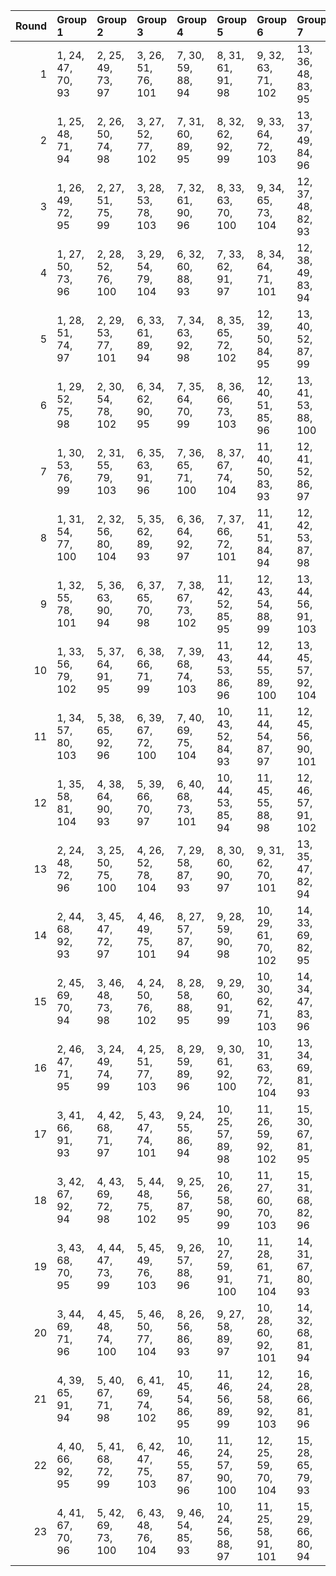 |   Round | Group 1            | Group 2            | Group 3            | Group 4            | Group 5             | Group 6             | Group 7             | Group 8             | Group 9             | Group 10            | Group 11            | Group 12            | Group 13      | Group 14      | Group 15      | Group 16       | Group 17       | Group 18       | Group 19       | Group 20       | Group 21       | Group 22       | Group 23       |
|--------:|:-------------------|:-------------------|:-------------------|:-------------------|:--------------------|:--------------------|:--------------------|:--------------------|:--------------------|:--------------------|:--------------------|:--------------------|:--------------|:--------------|:--------------|:---------------|:---------------|:---------------|:---------------|:---------------|:---------------|:---------------|:---------------|
|       1 | 1, 24, 47, 70, 93  | 2, 25, 49, 73, 97  | 3, 26, 51, 76, 101 | 7, 30, 59, 88, 94  | 8, 31, 61, 91, 98   | 9, 32, 63, 71, 102  | 13, 36, 48, 83, 95  | 14, 37, 50, 86, 99  | 15, 38, 52, 89, 103 | 19, 42, 60, 78, 96  | 20, 43, 62, 81, 100 | 21, 44, 64, 84, 104 | 4, 27, 53, 79 | 5, 28, 55, 82 | 6, 29, 57, 85 | 10, 33, 65, 74 | 11, 34, 67, 77 | 12, 35, 69, 80 | 16, 39, 54, 92 | 17, 40, 56, 72 | 18, 41, 58, 75 | 22, 45, 66, 87 | 23, 46, 68, 90 |
|       2 | 1, 25, 48, 71, 94  | 2, 26, 50, 74, 98  | 3, 27, 52, 77, 102 | 7, 31, 60, 89, 95  | 8, 32, 62, 92, 99   | 9, 33, 64, 72, 103  | 13, 37, 49, 84, 96  | 14, 38, 51, 87, 100 | 15, 39, 53, 90, 104 | 18, 42, 59, 76, 93  | 19, 43, 61, 79, 97  | 20, 44, 63, 82, 101 | 4, 28, 54, 80 | 5, 29, 56, 83 | 6, 30, 58, 86 | 10, 34, 66, 75 | 11, 35, 68, 78 | 12, 36, 47, 81 | 16, 40, 55, 70 | 17, 41, 57, 73 | 21, 45, 65, 85 | 22, 46, 67, 88 | 23, 24, 69, 91 |
|       3 | 1, 26, 49, 72, 95  | 2, 27, 51, 75, 99  | 3, 28, 53, 78, 103 | 7, 32, 61, 90, 96  | 8, 33, 63, 70, 100  | 9, 34, 65, 73, 104  | 12, 37, 48, 82, 93  | 13, 38, 50, 85, 97  | 14, 39, 52, 88, 101 | 18, 43, 60, 77, 94  | 19, 44, 62, 80, 98  | 20, 45, 64, 83, 102 | 4, 29, 55, 81 | 5, 30, 57, 84 | 6, 31, 59, 87 | 10, 35, 67, 76 | 11, 36, 69, 79 | 15, 40, 54, 91 | 16, 41, 56, 71 | 17, 42, 58, 74 | 21, 46, 66, 86 | 22, 24, 68, 89 | 23, 25, 47, 92 |
|       4 | 1, 27, 50, 73, 96  | 2, 28, 52, 76, 100 | 3, 29, 54, 79, 104 | 6, 32, 60, 88, 93  | 7, 33, 62, 91, 97   | 8, 34, 64, 71, 101  | 12, 38, 49, 83, 94  | 13, 39, 51, 86, 98  | 14, 40, 53, 89, 102 | 18, 44, 61, 78, 95  | 19, 45, 63, 81, 99  | 20, 46, 65, 84, 103 | 4, 30, 56, 82 | 5, 31, 58, 85 | 9, 35, 66, 74 | 10, 36, 68, 77 | 11, 37, 47, 80 | 15, 41, 55, 92 | 16, 42, 57, 72 | 17, 43, 59, 75 | 21, 24, 67, 87 | 22, 25, 69, 90 | 23, 26, 48, 70 |
|       5 | 1, 28, 51, 74, 97  | 2, 29, 53, 77, 101 | 6, 33, 61, 89, 94  | 7, 34, 63, 92, 98  | 8, 35, 65, 72, 102  | 12, 39, 50, 84, 95  | 13, 40, 52, 87, 99  | 14, 41, 54, 90, 103 | 18, 45, 62, 79, 96  | 19, 46, 64, 82, 100 | 20, 24, 66, 85, 104 | 23, 27, 49, 71, 93  | 3, 30, 55, 80 | 4, 31, 57, 83 | 5, 32, 59, 86 | 9, 36, 67, 75  | 10, 37, 69, 78 | 11, 38, 48, 81 | 15, 42, 56, 70 | 16, 43, 58, 73 | 17, 44, 60, 76 | 21, 25, 68, 88 | 22, 26, 47, 91 |
|       6 | 1, 29, 52, 75, 98  | 2, 30, 54, 78, 102 | 6, 34, 62, 90, 95  | 7, 35, 64, 70, 99  | 8, 36, 66, 73, 103  | 12, 40, 51, 85, 96  | 13, 41, 53, 88, 100 | 14, 42, 55, 91, 104 | 17, 45, 61, 77, 93  | 18, 46, 63, 80, 97  | 19, 24, 65, 83, 101 | 23, 28, 50, 72, 94  | 3, 31, 56, 81 | 4, 32, 58, 84 | 5, 33, 60, 87 | 9, 37, 68, 76  | 10, 38, 47, 79 | 11, 39, 49, 82 | 15, 43, 57, 71 | 16, 44, 59, 74 | 20, 25, 67, 86 | 21, 26, 69, 89 | 22, 27, 48, 92 |
|       7 | 1, 30, 53, 76, 99  | 2, 31, 55, 79, 103 | 6, 35, 63, 91, 96  | 7, 36, 65, 71, 100 | 8, 37, 67, 74, 104  | 11, 40, 50, 83, 93  | 12, 41, 52, 86, 97  | 13, 42, 54, 89, 101 | 17, 46, 62, 78, 94  | 18, 24, 64, 81, 98  | 19, 25, 66, 84, 102 | 23, 29, 51, 73, 95  | 3, 32, 57, 82 | 4, 33, 59, 85 | 5, 34, 61, 88 | 9, 38, 69, 77  | 10, 39, 48, 80 | 14, 43, 56, 92 | 15, 44, 58, 72 | 16, 45, 60, 75 | 20, 26, 68, 87 | 21, 27, 47, 90 | 22, 28, 49, 70 |
|       8 | 1, 31, 54, 77, 100 | 2, 32, 56, 80, 104 | 5, 35, 62, 89, 93  | 6, 36, 64, 92, 97  | 7, 37, 66, 72, 101  | 11, 41, 51, 84, 94  | 12, 42, 53, 87, 98  | 13, 43, 55, 90, 102 | 17, 24, 63, 79, 95  | 18, 25, 65, 82, 99  | 19, 26, 67, 85, 103 | 23, 30, 52, 74, 96  | 3, 33, 58, 83 | 4, 34, 60, 86 | 8, 38, 68, 75 | 9, 39, 47, 78  | 10, 40, 49, 81 | 14, 44, 57, 70 | 15, 45, 59, 73 | 16, 46, 61, 76 | 20, 27, 69, 88 | 21, 28, 48, 91 | 22, 29, 50, 71 |
|       9 | 1, 32, 55, 78, 101 | 5, 36, 63, 90, 94  | 6, 37, 65, 70, 98  | 7, 38, 67, 73, 102 | 11, 42, 52, 85, 95  | 12, 43, 54, 88, 99  | 13, 44, 56, 91, 103 | 17, 25, 64, 80, 96  | 18, 26, 66, 83, 100 | 19, 27, 68, 86, 104 | 22, 30, 51, 72, 93  | 23, 31, 53, 75, 97  | 2, 33, 57, 81 | 3, 34, 59, 84 | 4, 35, 61, 87 | 8, 39, 69, 76  | 9, 40, 48, 79  | 10, 41, 50, 82 | 14, 45, 58, 71 | 15, 46, 60, 74 | 16, 24, 62, 77 | 20, 28, 47, 89 | 21, 29, 49, 92 |
|      10 | 1, 33, 56, 79, 102 | 5, 37, 64, 91, 95  | 6, 38, 66, 71, 99  | 7, 39, 68, 74, 103 | 11, 43, 53, 86, 96  | 12, 44, 55, 89, 100 | 13, 45, 57, 92, 104 | 16, 25, 63, 78, 93  | 17, 26, 65, 81, 97  | 18, 27, 67, 84, 101 | 22, 31, 52, 73, 94  | 23, 32, 54, 76, 98  | 2, 34, 58, 82 | 3, 35, 60, 85 | 4, 36, 62, 88 | 8, 40, 47, 77  | 9, 41, 49, 80  | 10, 42, 51, 83 | 14, 46, 59, 72 | 15, 24, 61, 75 | 19, 28, 69, 87 | 20, 29, 48, 90 | 21, 30, 50, 70 |
|      11 | 1, 34, 57, 80, 103 | 5, 38, 65, 92, 96  | 6, 39, 67, 72, 100 | 7, 40, 69, 75, 104 | 10, 43, 52, 84, 93  | 11, 44, 54, 87, 97  | 12, 45, 56, 90, 101 | 16, 26, 64, 79, 94  | 17, 27, 66, 82, 98  | 18, 28, 68, 85, 102 | 22, 32, 53, 74, 95  | 23, 33, 55, 77, 99  | 2, 35, 59, 83 | 3, 36, 61, 86 | 4, 37, 63, 89 | 8, 41, 48, 78  | 9, 42, 50, 81  | 13, 46, 58, 70 | 14, 24, 60, 73 | 15, 25, 62, 76 | 19, 29, 47, 88 | 20, 30, 49, 91 | 21, 31, 51, 71 |
|      12 | 1, 35, 58, 81, 104 | 4, 38, 64, 90, 93  | 5, 39, 66, 70, 97  | 6, 40, 68, 73, 101 | 10, 44, 53, 85, 94  | 11, 45, 55, 88, 98  | 12, 46, 57, 91, 102 | 16, 27, 65, 80, 95  | 17, 28, 67, 83, 99  | 18, 29, 69, 86, 103 | 22, 33, 54, 75, 96  | 23, 34, 56, 78, 100 | 2, 36, 60, 84 | 3, 37, 62, 87 | 7, 41, 47, 76 | 8, 42, 49, 79  | 9, 43, 51, 82  | 13, 24, 59, 71 | 14, 25, 61, 74 | 15, 26, 63, 77 | 19, 30, 48, 89 | 20, 31, 50, 92 | 21, 32, 52, 72 |
|      13 | 2, 24, 48, 72, 96  | 3, 25, 50, 75, 100 | 4, 26, 52, 78, 104 | 7, 29, 58, 87, 93  | 8, 30, 60, 90, 97   | 9, 31, 62, 70, 101  | 13, 35, 47, 82, 94  | 14, 36, 49, 85, 98  | 15, 37, 51, 88, 102 | 19, 41, 59, 77, 95  | 20, 42, 61, 80, 99  | 21, 43, 63, 83, 103 | 1, 46, 69, 92 | 5, 27, 54, 81 | 6, 28, 56, 84 | 10, 32, 64, 73 | 11, 33, 66, 76 | 12, 34, 68, 79 | 16, 38, 53, 91 | 17, 39, 55, 71 | 18, 40, 57, 74 | 22, 44, 65, 86 | 23, 45, 67, 89 |
|      14 | 2, 44, 68, 92, 93  | 3, 45, 47, 72, 97  | 4, 46, 49, 75, 101 | 8, 27, 57, 87, 94  | 9, 28, 59, 90, 98   | 10, 29, 61, 70, 102 | 14, 33, 69, 82, 95  | 15, 34, 48, 85, 99  | 16, 35, 50, 88, 103 | 20, 39, 58, 77, 96  | 21, 40, 60, 80, 100 | 22, 41, 62, 83, 104 | 1, 43, 66, 89 | 5, 24, 51, 78 | 6, 25, 53, 81 | 7, 26, 55, 84  | 11, 30, 63, 73 | 12, 31, 65, 76 | 13, 32, 67, 79 | 17, 36, 52, 91 | 18, 37, 54, 71 | 19, 38, 56, 74 | 23, 42, 64, 86 |
|      15 | 2, 45, 69, 70, 94  | 3, 46, 48, 73, 98  | 4, 24, 50, 76, 102 | 8, 28, 58, 88, 95  | 9, 29, 60, 91, 99   | 10, 30, 62, 71, 103 | 14, 34, 47, 83, 96  | 15, 35, 49, 86, 100 | 16, 36, 51, 89, 104 | 19, 39, 57, 75, 93  | 20, 40, 59, 78, 97  | 21, 41, 61, 81, 101 | 1, 44, 67, 90 | 5, 25, 52, 79 | 6, 26, 54, 82 | 7, 27, 56, 85  | 11, 31, 64, 74 | 12, 32, 66, 77 | 13, 33, 68, 80 | 17, 37, 53, 92 | 18, 38, 55, 72 | 22, 42, 63, 84 | 23, 43, 65, 87 |
|      16 | 2, 46, 47, 71, 95  | 3, 24, 49, 74, 99  | 4, 25, 51, 77, 103 | 8, 29, 59, 89, 96  | 9, 30, 61, 92, 100  | 10, 31, 63, 72, 104 | 13, 34, 69, 81, 93  | 14, 35, 48, 84, 97  | 15, 36, 50, 87, 101 | 19, 40, 58, 76, 94  | 20, 41, 60, 79, 98  | 21, 42, 62, 82, 102 | 1, 45, 68, 91 | 5, 26, 53, 80 | 6, 27, 55, 83 | 7, 28, 57, 86  | 11, 32, 65, 75 | 12, 33, 67, 78 | 16, 37, 52, 90 | 17, 38, 54, 70 | 18, 39, 56, 73 | 22, 43, 64, 85 | 23, 44, 66, 88 |
|      17 | 3, 41, 66, 91, 93  | 4, 42, 68, 71, 97  | 5, 43, 47, 74, 101 | 9, 24, 55, 86, 94  | 10, 25, 57, 89, 98  | 11, 26, 59, 92, 102 | 15, 30, 67, 81, 95  | 16, 31, 69, 84, 99  | 17, 32, 48, 87, 103 | 21, 36, 56, 76, 96  | 22, 37, 58, 79, 100 | 23, 38, 60, 82, 104 | 1, 39, 62, 85 | 2, 40, 64, 88 | 6, 44, 49, 77 | 7, 45, 51, 80  | 8, 46, 53, 83  | 12, 27, 61, 72 | 13, 28, 63, 75 | 14, 29, 65, 78 | 18, 33, 50, 90 | 19, 34, 52, 70 | 20, 35, 54, 73 |
|      18 | 3, 42, 67, 92, 94  | 4, 43, 69, 72, 98  | 5, 44, 48, 75, 102 | 9, 25, 56, 87, 95  | 10, 26, 58, 90, 99  | 11, 27, 60, 70, 103 | 15, 31, 68, 82, 96  | 16, 32, 47, 85, 100 | 17, 33, 49, 88, 104 | 20, 36, 55, 74, 93  | 21, 37, 57, 77, 97  | 22, 38, 59, 80, 101 | 1, 40, 63, 86 | 2, 41, 65, 89 | 6, 45, 50, 78 | 7, 46, 52, 81  | 8, 24, 54, 84  | 12, 28, 62, 73 | 13, 29, 64, 76 | 14, 30, 66, 79 | 18, 34, 51, 91 | 19, 35, 53, 71 | 23, 39, 61, 83 |
|      19 | 3, 43, 68, 70, 95  | 4, 44, 47, 73, 99  | 5, 45, 49, 76, 103 | 9, 26, 57, 88, 96  | 10, 27, 59, 91, 100 | 11, 28, 61, 71, 104 | 14, 31, 67, 80, 93  | 15, 32, 69, 83, 97  | 16, 33, 48, 86, 101 | 20, 37, 56, 75, 94  | 21, 38, 58, 78, 98  | 22, 39, 60, 81, 102 | 1, 41, 64, 87 | 2, 42, 66, 90 | 6, 46, 51, 79 | 7, 24, 53, 82  | 8, 25, 55, 85  | 12, 29, 63, 74 | 13, 30, 65, 77 | 17, 34, 50, 89 | 18, 35, 52, 92 | 19, 36, 54, 72 | 23, 40, 62, 84 |
|      20 | 3, 44, 69, 71, 96  | 4, 45, 48, 74, 100 | 5, 46, 50, 77, 104 | 8, 26, 56, 86, 93  | 9, 27, 58, 89, 97   | 10, 28, 60, 92, 101 | 14, 32, 68, 81, 94  | 15, 33, 47, 84, 98  | 16, 34, 49, 87, 102 | 20, 38, 57, 76, 95  | 21, 39, 59, 79, 99  | 22, 40, 61, 82, 103 | 1, 42, 65, 88 | 2, 43, 67, 91 | 6, 24, 52, 80 | 7, 25, 54, 83  | 11, 29, 62, 72 | 12, 30, 64, 75 | 13, 31, 66, 78 | 17, 35, 51, 90 | 18, 36, 53, 70 | 19, 37, 55, 73 | 23, 41, 63, 85 |
|      21 | 4, 39, 65, 91, 94  | 5, 40, 67, 71, 98  | 6, 41, 69, 74, 102 | 10, 45, 54, 86, 95 | 11, 46, 56, 89, 99  | 12, 24, 58, 92, 103 | 16, 28, 66, 81, 96  | 17, 29, 68, 84, 100 | 18, 30, 47, 87, 104 | 21, 33, 53, 73, 93  | 22, 34, 55, 76, 97  | 23, 35, 57, 79, 101 | 1, 36, 59, 82 | 2, 37, 61, 85 | 3, 38, 63, 88 | 7, 42, 48, 77  | 8, 43, 50, 80  | 9, 44, 52, 83  | 13, 25, 60, 72 | 14, 26, 62, 75 | 15, 27, 64, 78 | 19, 31, 49, 90 | 20, 32, 51, 70 |
|      22 | 4, 40, 66, 92, 95  | 5, 41, 68, 72, 99  | 6, 42, 47, 75, 103 | 10, 46, 55, 87, 96 | 11, 24, 57, 90, 100 | 12, 25, 59, 70, 104 | 15, 28, 65, 79, 93  | 16, 29, 67, 82, 97  | 17, 30, 69, 85, 101 | 21, 34, 54, 74, 94  | 22, 35, 56, 77, 98  | 23, 36, 58, 80, 102 | 1, 37, 60, 83 | 2, 38, 62, 86 | 3, 39, 64, 89 | 7, 43, 49, 78  | 8, 44, 51, 81  | 9, 45, 53, 84  | 13, 26, 61, 73 | 14, 27, 63, 76 | 18, 31, 48, 88 | 19, 32, 50, 91 | 20, 33, 52, 71 |
|      23 | 4, 41, 67, 70, 96  | 5, 42, 69, 73, 100 | 6, 43, 48, 76, 104 | 9, 46, 54, 85, 93  | 10, 24, 56, 88, 97  | 11, 25, 58, 91, 101 | 15, 29, 66, 80, 94  | 16, 30, 68, 83, 98  | 17, 31, 47, 86, 102 | 21, 35, 55, 75, 95  | 22, 36, 57, 78, 99  | 23, 37, 59, 81, 103 | 1, 38, 61, 84 | 2, 39, 63, 87 | 3, 40, 65, 90 | 7, 44, 50, 79  | 8, 45, 52, 82  | 12, 26, 60, 71 | 13, 27, 62, 74 | 14, 28, 64, 77 | 18, 32, 49, 89 | 19, 33, 51, 92 | 20, 34, 53, 72 |